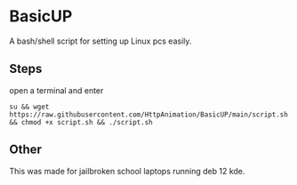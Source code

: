 # BasicUP
A bash/shell script for setting up Linux pcs easily.

## Steps
open a terminal and enter
```
su && wget https://raw.githubusercontent.com/HttpAnimation/BasicUP/main/script.sh && chmod +x script.sh && ./script.sh
```

## Other
This was made for jailbroken school laptops running deb 12 kde.
